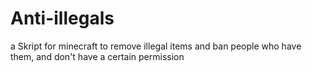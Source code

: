 # Anti-illegals
a Skript for minecraft to remove illegal items and ban people who have them, and don't have a certain permission
